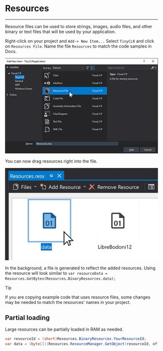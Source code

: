 # Resources
---
Resource files can be used to store strings, images, audio files, and other binary or text files that will be used by your application.

Right-click on your project and `Add-> New Item...` Select `TinyCLR` and click on `Resources File`. Name the file `Resources` to match the code samples in Docs.

![Resources](images/add-resources.jpg)

You can now drag resources right into the file.

![Resources](images/resources.jpg)

In the background, a file is generated to reflect the added resources. Using the resource will look similar to `var resourceData = Resources.GetBytes(Resources.BinaryResources.data);`


> [!Tip]
> If you are copying example code that uses resource files, some changes may be needed to match the resources' names in your project.

## Partial loading
Large resources can be partially loaded in RAM as needed.

```cs
var resourceId = (short)Resources.BinaryResources.YourResourceId;
var data = (byte[])(Resources.ResourceManager.GetObject(resourceId, offset, readSize));
```

